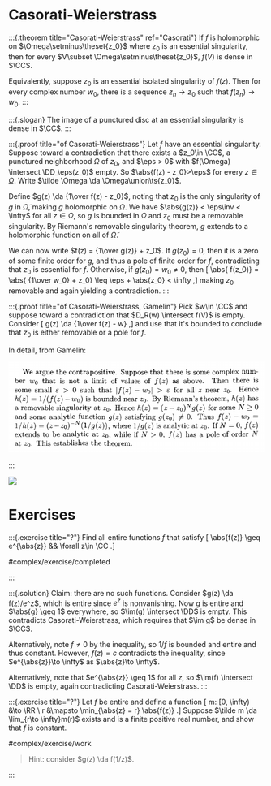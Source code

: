 # Casorati-Weierstrass

:::{.theorem title="Casorati-Weierstrass" ref="Casorati"}
If $f$ is holomorphic on $\Omega\setminus\theset{z_0}$ where $z_0$ is an essential singularity, then for every $V\subset \Omega\setminus\theset{z_0}$, $f(V)$ is dense in $\CC$.

Equivalently, suppose $z_{0}$ is an essential isolated singularity of $f(z)$. Then for every complex number $w_{0}$, there is a sequence $z_{n} \rightarrow z_{0}$ such that $f\left(z_{n}\right) \rightarrow w_{0}$.
:::

:::{.slogan}
The image of a punctured disc at an essential singularity is dense in $\CC$.
:::


:::{.proof title="of Casorati-Weierstrass"}
Let $f$ have an essential singularity.
Suppose toward a contradiction that there exists a $z_0\in \CC$, a punctured neighborhood $\Omega$ of $z_0$, and $\eps > 0$ with $f(\Omega) \intersect \DD_\eps(z_0)$ empty.
So $\abs{f(z) - z_0}>\eps$ for every $z\in \Omega$.
Write $\tilde \Omega \da \Omega\union\ts{z_0}$.

Define $g(z) \da {1\over f(z) - z_0}$, noting that $z_0$ is the only singularity of $g$ in $\tilde\Omega$, making $g$ holomorphic on $\Omega$.
We have $\abs{g(z)} < \eps\inv < \infty$ for all $z\in \Omega$, so $g$ is bounded in $\Omega$ and $z_0$ must be a removable singularity.
By Riemann's removable singularity theorem, $g$ extends to a holomorphic function on all of $\tilde\Omega$.

We can now write $f(z) = {1\over g(z)} + z_0$.
If $g(z_0) = 0$, then it is a zero of some finite order for $g$, and thus a pole of finite order for $f$, contradicting that $z_0$ is essential for $f$.
Otherwise, if $g(z_0) = w_0\neq 0$, then 
\[
\abs{ f(z_0)} = \abs{ {1\over w_0} + z_0} \leq \eps + \abs{z_0} < \infty
,\]
making $z_0$ removable and again yielding a contradiction.
:::


:::{.proof title="of Casorati-Weierstrass, Gamelin"}
Pick $w\in \CC$ and suppose toward a contradiction that $D_R(w) \intersect f(V)$ is empty.
Consider
\[
g(z) \da {1\over f(z) - w}
,\]
and use that it's bounded to conclude that $z_0$ is either removable or a pole for $f$.

In detail, from Gamelin:

![](figures/2021-12-10_18-47-34.png)

:::

![](figures/2021-10-29_01-31-06.png)

# Exercises

:::{.exercise title="?"}
Find all entire functions $f$ that satisfy
\[
\abs{f(z)} \geq e^{\abs{z}} && \forall z\in \CC
.\]

#complex/exercise/completed

:::

:::{.solution}
Claim: there are no such functions.
Consider $g(z) \da f(z)/e^z$, which is entire since $e^z$ is nonvanishing.
Now $g$ is entire and $\abs{g} \geq 1$ everywhere, so $\im(g) \intersect \DD$ is empty.
This contradicts Casorati-Weierstrass, which requires that $\im g$ be dense in $\CC$.

Alternatively, note $f\neq 0$ by the inequality, so $1/f$ is bounded and entire and thus constant.
However, $f(z) = c$ contradicts the inequality, since $e^{\abs{z}}\to \infty$ as $\abs{z}\to \infty$.

Alternatively, note that $e^{\abs{z}} \geq 1$ for all $z$, so $\im(f) \intersect \DD$ is empty, again contradicting Casorati-Weierstrass.
:::

:::{.exercise title="?"}
Let $f$ be entire and define a function
\[
m: [0, \infty) &\to \RR \\
r &\mapsto \min_{\abs{z} = r} \abs{f(z)}
.\]
Suppose $\tilde m \da \lim_{r\to \infty}m(r)$ exists and is a finite positive real number, and show that $f$ is constant.

#complex/exercise/work

> Hint: consider $g(z) \da f(1/z)$.

:::

